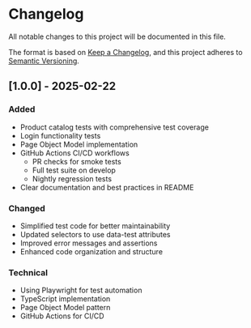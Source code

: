 # Changelog

All notable changes to this project will be documented in this file.

The format is based on [Keep a Changelog](https://keepachangelog.com/en/1.0.0/),
and this project adheres to [Semantic Versioning](https://semver.org/spec/v2.0.0.html).

## [1.0.0] - 2025-02-22

### Added
- Product catalog tests with comprehensive test coverage
- Login functionality tests
- Page Object Model implementation
- GitHub Actions CI/CD workflows
  - PR checks for smoke tests
  - Full test suite on develop
  - Nightly regression tests
- Clear documentation and best practices in README

### Changed
- Simplified test code for better maintainability
- Updated selectors to use data-test attributes
- Improved error messages and assertions
- Enhanced code organization and structure

### Technical
- Using Playwright for test automation
- TypeScript implementation
- Page Object Model pattern
- GitHub Actions for CI/CD
